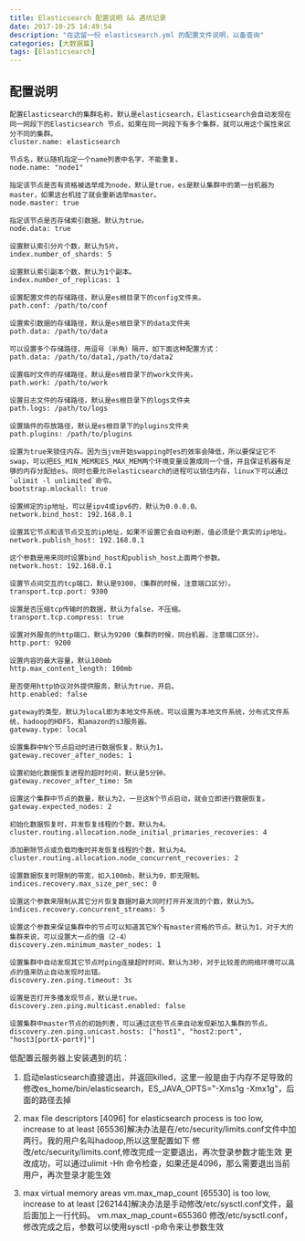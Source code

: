```yaml
---
title: Elasticsearch 配置说明 && 遇坑记录
date: 2017-10-25 14:49:54
description: "在这留一份 elasticsearch.yml 的配置文件说明，以备查询"
categories: [大数据篇]
tags: [Elasticsearch]
---
```


<!-- more -->

## 配置说明
    配置Elasticsearch的集群名称，默认是elasticsearch，Elasticsearch会自动发现在同一网段下的Elasticsearch 节点，如果在同一网段下有多个集群，就可以用这个属性来区分不同的集群。
    cluster.name: elasticsearch
    
    节点名，默认随机指定一个name列表中名字，不能重复。
    node.name: "node1"
    
    指定该节点是否有资格被选举成为node，默认是true，es是默认集群中的第一台机器为master，如果这台机挂了就会重新选举master。
    node.master: true
    
    指定该节点是否存储索引数据，默认为true。
    node.data: true
    
    设置默认索引分片个数，默认为5片。
    index.number_of_shards: 5
    
    设置默认索引副本个数，默认为1个副本。
    index.number_of_replicas: 1
    
    设置配置文件的存储路径，默认是es根目录下的config文件夹。
    path.conf: /path/to/conf
    
    设置索引数据的存储路径，默认是es根目录下的data文件夹
    path.data: /path/to/data
    
    可以设置多个存储路径，用逗号（半角）隔开，如下面这种配置方式：
    path.data: /path/to/data1,/path/to/data2
    
    设置临时文件的存储路径，默认是es根目录下的work文件夹。
    path.work: /path/to/work
    
    设置日志文件的存储路径，默认是es根目录下的logs文件夹
    path.logs: /path/to/logs
    
    设置插件的存放路径，默认是es根目录下的plugins文件夹
    path.plugins: /path/to/plugins
    
    设置为true来锁住内存。因为当jvm开始swapping时es的效率会降低，所以要保证它不swap，可以把ES_MIN_MEM和ES_MAX_MEM两个环境变量设置成同一个值，并且保证机器有足够的内存分配给es。同时也要允许elasticsearch的进程可以锁住内存，linux下可以通过`ulimit -l unlimited`命令。
    bootstrap.mlockall: true
    
    设置绑定的ip地址，可以是ipv4或ipv6的，默认为0.0.0.0。
    network.bind_host: 192.168.0.1
    
    设置其它节点和该节点交互的ip地址，如果不设置它会自动判断，值必须是个真实的ip地址。
    network.publish_host: 192.168.0.1
    
    这个参数是用来同时设置bind_host和publish_host上面两个参数。
    network.host: 192.168.0.1
    
    设置节点间交互的tcp端口，默认是9300，（集群的时候，注意端口区分）。
    transport.tcp.port: 9300
    
    设置是否压缩tcp传输时的数据，默认为false，不压缩。
    transport.tcp.compress: true
    
    设置对外服务的http端口，默认为9200（集群的时候，同台机器，注意端口区分）。
    http.port: 9200
    
    设置内容的最大容量，默认100mb
    http.max_content_length: 100mb
    
    是否使用http协议对外提供服务，默认为true，开启。
    http.enabled: false
    
    gateway的类型，默认为local即为本地文件系统，可以设置为本地文件系统，分布式文件系统，hadoop的HDFS，和amazon的s3服务器。
    gateway.type: local
    
    设置集群中N个节点启动时进行数据恢复，默认为1。
    gateway.recover_after_nodes: 1
    
    设置初始化数据恢复进程的超时时间，默认是5分钟。
    gateway.recover_after_time: 5m
    
    设置这个集群中节点的数量，默认为2，一旦这N个节点启动，就会立即进行数据恢复。
    gateway.expected_nodes: 2
    
    初始化数据恢复时，并发恢复线程的个数，默认为4。
    cluster.routing.allocation.node_initial_primaries_recoveries: 4
    
    添加删除节点或负载均衡时并发恢复线程的个数，默认为4。
    cluster.routing.allocation.node_concurrent_recoveries: 2
    
    设置数据恢复时限制的带宽，如入100mb，默认为0，即无限制。
    indices.recovery.max_size_per_sec: 0
    
    设置这个参数来限制从其它分片恢复数据时最大同时打开并发流的个数，默认为5。
    indices.recovery.concurrent_streams: 5
    
    设置这个参数来保证集群中的节点可以知道其它N个有master资格的节点。默认为1，对于大的集群来说，可以设置大一点的值（2-4）
    discovery.zen.minimum_master_nodes: 1
    
    设置集群中自动发现其它节点时ping连接超时时间，默认为3秒，对于比较差的网络环境可以高点的值来防止自动发现时出错。
    discovery.zen.ping.timeout: 3s
    
    设置是否打开多播发现节点，默认是true。
    discovery.zen.ping.multicast.enabled: false
    
    设置集群中master节点的初始列表，可以通过这些节点来自动发现新加入集群的节点。
    discovery.zen.ping.unicast.hosts: ["host1", "host2:port", "host3[portX-portY]"]



低配置云服务器上安装遇到的坑：
1. 启动elasticsearch直接退出，并返回killed，这里一般是由于内存不足导致的
   修改es_home/bin/elasticsearch，ES_JAVA_OPTS="-Xms1g -Xmx1g"，后面的路径去掉

2. max file descriptors [4096] for elasticsearch process is too low, increase to at least [65536]解决办法是在/etc/security/limits.conf文件中加两行。我的用户名叫hadoop,所以这里配置如下 
    修改/etc/security/limits.conf,修改完成一定要退出，再次登录参数才能生效
    更改成功，可以通过ulimit -Hh 命令检查，如果还是4096，那么需要退出当前用户，再次登录才能生效

3. max virtual memory areas vm.max_map_count [65530] is too low, increase to at least [262144]解决办法是手动修改/etc/sysctl.conf文件，最后面加上一行代码。
   vm.max_map_count=655360
   修改/etc/sysctl.conf，修改完成之后，参数可以使用sysctl -p命令来让参数生效